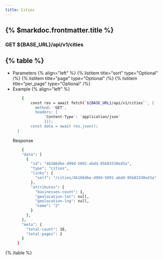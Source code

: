 ```yaml
---
title: Cities
---
```


## {% $markdoc.frontmatter.title %}

### GET ${BASE_URL}/api/v1/cities
{% table %}
---
* Parameters {% align="left" %}
  {% listitem title="sort" type="Optional" /%}
  {% listitem title="page" type="Optional" /%}
  {% listitem title="per_page" type="Optional" /%}
* Example {% align="left" %}
  ```bash
      {
          const res = await fetch(`${BASE_URL}/api/v1/cities`', {
            method: 'GET',
            headers: {
                'Content-Type': 'application/json'
                }});
          const data = await res.json();
    }
  ```
  Response
  ```bash
      {
      "data": [
        {
          "id": "4b166dbe-d99d-5091-abdd-95b83330ed3a",
          "type": "cities",
          "links": {
            "self": "/cities/4b166dbe-d99d-5091-abdd-95b83330ed3a"
          },
          "attributes": {
            "businesses-count": 1,
            "geolocation-lat": null,
            "geolocation-lng": null,
            "name": "2"
          }
        },
      ],
      "meta": {
        "total-count": 18,
        "total-pages": 2
      }
    }
  ```
{% /table %}
